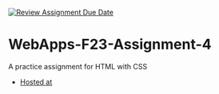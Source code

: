 [![Review Assignment Due Date](https://classroom.github.com/assets/deadline-readme-button-24ddc0f5d75046c5622901739e7c5dd533143b0c8e959d652212380cedb1ea36.svg)](https://classroom.github.com/a/4tKarLeg)
# WebApps-F23-Assignment-4
A practice assignment for HTML with CSS

* [Hosted at](https://44-563-webapps-f23.github.io/44563-webapps-f23-assignment4-S566629/settings/pages)
